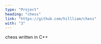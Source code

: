 ```yaml
---
type: "Project"
heading: "chess"
link: "https://github.com/hillliam/chess"
with: "3"
---
```

chess written in C++
